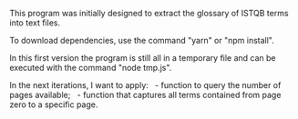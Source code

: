 This program was initially designed to extract the glossary of ISTQB terms into text files.

To download dependencies, use the command "yarn" or "npm install".

In this first version the program is still all in a temporary file and can be executed with the command "node tmp.js".

In the next iterations, I want to apply:
  - function to query the number of pages available;
  - function that captures all terms contained from page zero to a specific page.